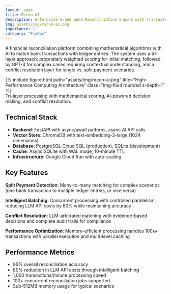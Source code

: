 ```yaml
---
layout: page
title: Recon-AI
description: Enterprise-Grade Bank Reconciliation Engine with Tri-Layer AI Processing
img: assets/img/recon-ai.png
importance: 1
category: "FinOps"
---
```


A financial reconciliation platform combining mathematical algorithms with AI to match bank transactions with ledger entries. The system uses a tri-layer approach: proprietary weighted scoring for initial matching, followed by GPT-4 for complex cases requiring contextual understanding, and a conflict resolution layer for single vs. split payment scenarios.

<div class="row justify-content-sm-center">
    <div class="col-sm mt-3 mt-md-0">
        {% include figure.html path="assets/img/recon-ai.png" title="High-Performance Computing Architecture" class="img-fluid rounded z-depth-1" %}
    </div>
</div>
<div class="caption">
    Tri-layer processing with mathematical scoring, AI-powered decision making, and conflict resolution.
</div>

## Technical Stack
- **Backend**: FastAPI with async/await patterns, async AI API calls
- **Vector Store**: ChromaDB with text-embedding-3-large (1024 dimensions)
- **Database**: PostgreSQL Cloud SQL (production), SQLite (development)
- **Cache**: Async SQLite with WAL mode, 10-minute TTL
- **Infrastructure**: Google Cloud Run with auto-scaling

## Key Features
**Split Payment Detection**: Many-to-many matching for complex scenarios (one bank transaction to multiple ledger entries, or vice versa)

**Intelligent Batching**: Concurrent processing with controlled parallelism, reducing LLM API costs by 80% while maintaining accuracy

**Conflict Resolution**: LLM-arbitrated matching with evidence-based decisions and complete audit trails for compliance

**Performance Optimization**: Memory-efficient processing handles 100k+ transactions with parallel execution and multi-level caching

## Performance Metrics
- 95% overall reconciliation accuracy
- 80% reduction in LLM API costs through intelligent batching
- 1,000 transactions/minute processing speed
- 100+ concurrent reconciliation jobs supported
- Sub-512MB memory usage for typical scenarios